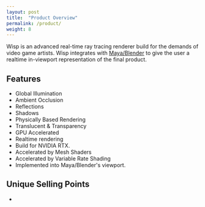 ```yaml
---
layout: post
title:  "Product Overview"
permalink: /product/
weight: 8
---
```


Wisp is an advanced real-time ray tracing renderer build for the demands of video game artists.
Wisp integrates with [Maya/Blender](https://www.autodesk.com/products/maya/overview) to give the user a realtime in-viewport representation of the final product.

## Features

* Global Illumination
* Ambient Occlusion
* Reflections
* Shadows
* Physically Based Rendering
* Translucent & Transparency
* GPU Accelerated
* Realtime rendering
* Build for NVIDIA RTX.
* Accelerated by Mesh Shaders
* Accelerated by Variable Rate Shading
* Implemented into Maya/Blender's viewport.

## Unique Selling Points

* 
